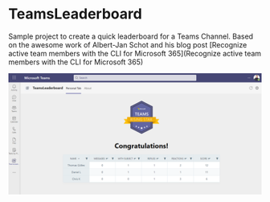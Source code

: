 # TeamsLeaderboard
Sample project to create a quick leaderboard for a Teams Channel. 
Based on the awesome work of Albert-Jan Schot and his blog post [Recognize active team members with the CLI for Microsoft 365](Recognize active team members with the CLI for Microsoft 365)

![alt text](https://github.com/thomyg/TeamsLeaderboard/blob/master/Leaderboard.png "Demo")
